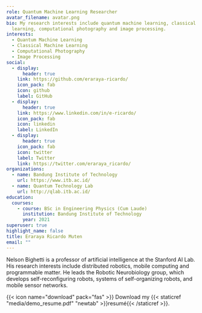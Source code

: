 ```yaml
---
role: Quantum Machine Learning Researcher
avatar_filename: avatar.png
bio: My research interests include quantum machine learning, classical machine
  learning, computational photography and image processing.
interests:
  - Quantum Machine Learning
  - Classical Machine Learning
  - Computational Photography
  - Image Processing
social:
  - display:
      header: true
    link: https://github.com/eraraya-ricardo/
    icon_pack: fab
    icon: github
    label: GitHub
  - display:
      header: true
    link: https://www.linkedin.com/in/e-ricardo/
    icon_pack: fab
    icon: linkedin
    label: LinkedIn
  - display:
      header: true
    icon_pack: fab
    icon: twitter
    label: Twitter
    link: https://twitter.com/eraraya_ricardo/
organizations:
  - name: Bandung Institute of Technology
    url: https://www.itb.ac.id/
  - name: Quantum Technology Lab
    url: http://qlab.itb.ac.id/
education:
  courses:
    - course: BSc in Engineering Physics (Cum Laude)
      institution: Bandung Institute of Technology
      year: 2021
superuser: true
highlight_name: false
title: Eraraya Ricardo Muten
email: ""
---
```

Nelson Bighetti is a professor of artificial intelligence at the Stanford AI Lab. His research interests include distributed robotics, mobile computing and programmable matter. He leads the Robotic Neurobiology group, which develops self-reconfiguring robots, systems of self-organizing robots, and mobile sensor networks.

{{< icon name="download" pack="fas" >}} Download my {{< staticref "media/demo_resume.pdf" "newtab" >}}resumé{{< /staticref >}}.